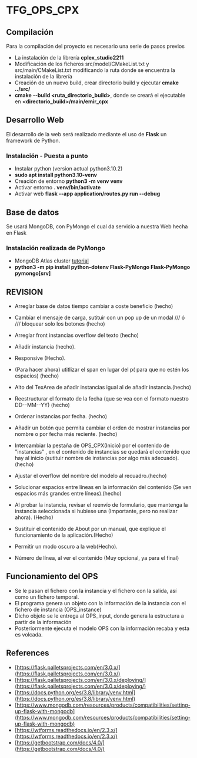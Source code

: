 # TFG_OPS_CPX
## Compilación
Para la compilación del proyecto es necesario una serie de pasos previos
* La instalación de la librería **cplex_studio2211**
* Modificación de los ficheros src/model/CMakeList.txt y src/main/CMakeList.txt modificando la ruta donde se encuentra la instalación de la librería
* Creación de un nuevo build, crear directorio build y ejecutar **cmake ../src/**
* **cmake --build <ruta_directorio_build>**, donde se creará el ejecutable en **<directorio_build>/main/emir_cpx**


## Desarrollo Web
El desarrollo de la web será realizado mediante el uso de **Flask** un framework de Python.
### Instalación - Puesta a punto
* Instalar python (version actual python3.10.2)
* **sudo apt install python3.10-venv**
* Creación de entorno **python3 -m venv venv**
* Activar entorno **. venv/bin/activate**
* Activar web **flask --app application/routes.py run --debug**

## Base de datos
Se usará MongoDB, con PyMongo el cual da servicio a nuestra Web hecha en Flask
### Instalación realizada de PyMongo
* MongoDB Atlas cluster [tutorial](https://www.mongodb.com/docs/atlas/getting-started/?_ga=2.90501273.2090826799.1716903787-609048103.1716903786&_gac=1.217694626.1716903787.EAIaIQobChMI7Yba-rywhgMVmKloCR0ckgIpEAAYASAAEgLMrPD_BwE)
* **python3 -m pip install python-dotenv Flask-PyMongo Flask-PyMongo pymongo[srv]**


## REVISION

* Arreglar base de datos tiempo cambiar a coste beneficio (hecho)
* Cambiar el mensaje de carga, sutituir con un pop up de un modal /// ó /// bloquear solo los botones (hecho)
* Arreglar front instancias overflow del texto (hecho)
* Añadir  instancia (hecho).
* Responsive (Hecho).
* (Para hacer ahora) utitlizar el span en lugar del p( para que no estén los espacios) (hecho)
* Alto del TexArea de añadir instancias igual al de añadir instancia.(hecho)
* Reestructurar el formato de la fecha (que se vea con el formato nuestro DD--MM--YY) (hecho)
* Ordenar instancias por fecha. (hecho)
* Añadir un botón que permita cambiar el orden de mostrar instancias por nombre o por fecha más reciente. (hecho)
* Intercambiar la pestaña de OPS_CPX(Inicio) por el contenido de "instancias" , en el contenido de instancias se quedará el contenido que hay al inicio (sutituir nombre de instancias por algo más adecuado).(hecho)
* Ajustar el overflow del nombre del modelo al recuadro.(hecho)
* Solucionar espacios entre líneas en la información del contenido (Se ven espacios más grandes entre líneas).(hecho)

* Al probar la instancia, revisar el reenvío de formulario, que mantenga la instancia seleccionada si hubiese una (Importante, pero no realizar ahora). (Hecho)
* Sustituir el contenido de About por un manual, que explique el funcionamiento de la aplicación.(Hecho)
* Permitir un modo oscuro a la web(Hecho).
* Número de línea, al ver el contenido (Muy opcional, ya para el final)



## Funcionamiento del OPS

* Se le pasan el fichero con la instancia y el fichero con la salida, así como un fichero temporal. 
* El programa genera un objeto con la información de la instancia con el fichero de instancia (OPS_instance)
* Dicho objeto se le entrega al OPS_input, donde genera la estructura a partir de la información
* Posteriormente ejecuta el modelo OPS con la información recaba y esta es volcada.


## References
- [https://flask.palletsprojects.com/en/3.0.x/](https://flask.palletsprojects.com/en/3.0.x/)
- [https://flask.palletsprojects.com/en/3.0.x/deploying/](https://flask.palletsprojects.com/en/3.0.x/deploying/)
- [https://docs.python.org/es/3.8/library/venv.html](https://docs.python.org/es/3.8/library/venv.html)
- [https://www.mongodb.com/resources/products/compatibilities/setting-up-flask-with-mongodb](https://www.mongodb.com/resources/products/compatibilities/setting-up-flask-with-mongodb)
- [https://wtforms.readthedocs.io/en/2.3.x/](https://wtforms.readthedocs.io/en/2.3.x/)
- [https://getbootstrap.com/docs/4.0/](https://getbootstrap.com/docs/4.0/)
